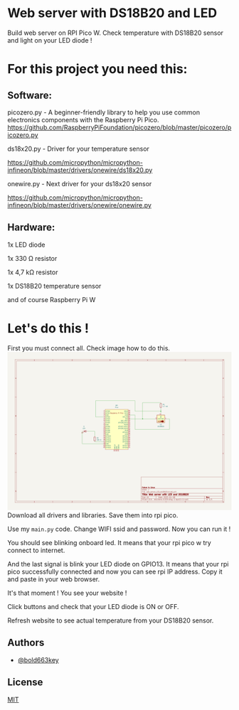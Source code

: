 

# Web server with DS18B20 and LED 

Build web server on RPI Pico W. Check temperature with DS18B20 sensor and light on your LED diode !


# For this project you need this:
## Software:
picozero.py - A beginner-friendly library to help you use common electronics components with the Raspberry Pi Pico. 
https://github.com/RaspberryPiFoundation/picozero/blob/master/picozero/picozero.py

ds18x20.py - Driver for your temperature sensor

https://github.com/micropython/micropython-infineon/blob/master/drivers/onewire/ds18x20.py

onewire.py - Next driver for your ds18x20 sensor

https://github.com/micropython/micropython-infineon/blob/master/drivers/onewire/onewire.py

## Hardware:
1x LED diode

1x 330 Ω resistor

1x 4,7 kΩ resistor

1x DS18B20 temperature sensor

and of course Raspberry Pi W

# Let's do this !

First you must connect all. Check image how to do this. 
![My Image](web_server_LED_ds18b20.png)
Download all drivers and libraries. Save them into rpi pico.

Use my `main.py` code. Change WIFI ssid and password. Now you can run it ! 

You should see blinking onboard led. It means that your rpi pico w try connect to internet. 

And the last signal is blink your LED diode on GPIO13. It means that your rpi pico successfully connected and now you can see rpi IP address. Copy it and paste in your web browser. 

It's that moment ! You see your website ! 

Click buttons and check that your LED diode is ON or OFF. 

Refresh website to see actual temperature from your DS18B20 sensor.
## Authors

- [@bold663key](https://www.github.com/bold663key)


## License

[MIT](https://choosealicense.com/licenses/mit/)

